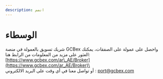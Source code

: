 ```yaml
---
description: انضم
---
```


# الوسطاء

&#x20;شريك تسويق بالعمولة في منصة GCBex واحصل على عمولة على الصفقات، يمكنك العثور على مزيد من المعلومات من الرابط هنا:\
[https://www.gcbex.com/ar\_AE/Broker](https://www.gcbex.com/ar_AE/Broker)\
\
أو تواصل معنا في أي وقت على البريد الالكتروني :  [port@gcbex.com](mailto:support@gcbex.com)

<figure><img src="https://lh7-rt.googleusercontent.com/docsz/AD_4nXdXC8zRYhGJfN0yzc2sywCjCSxeD3ibNCFEbIFz1gVZVnuYHnBwaYVAsee-sZVHPacSIZpWDeHevtEoFPreRZ7kmumScPN5Qkm-9OB0WKupEkToMg9uWRLmicZEdrvHelSBzWCOhw?key=Kl8p8vrmft77Ga2M66E-vreo" alt=""><figcaption></figcaption></figure>
